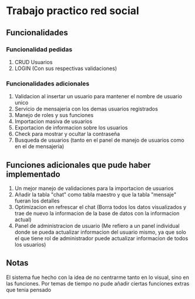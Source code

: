 # Trabajo practico red social

## Funcionalidades

### Funcionalidad pedidas

1. CRUD Usuarios
2. LOGIN (Con sus respectivas validaciones)

### Funcionalidades adicionales
1. Validacion al insertar un usuario para mantener el nombre de usuario unico
2. Servicio de mensajeria con los demas usuarios registrados
3. Manejo de roles y sus funciones
4. Importacion masiva de usuarios
5. Exportacion de informacion sobre los usuarios
6. Check para mostrar y ocultar la contraseña
7. Busqueda de usuarios (tanto en el panel de manejo de usuarios como en el de mensajeria)

## Funciones adicionales que pude haber implementado
1. Un mejor manejo de validaciones para la importacion de usuarios
2. Añadir la tabla "chat" como tabla maestro y que la tabla "mensaje" fueran los detalles
3. Optimizacion en refrescar el chat (Borra todos los datos visualizados y trae de nuevo la informacion de la base de datos con la informacion actual)
4. Panel de administracion de usuario (Me refiero a un panel individual donde se pueda actualizar informacion del usuario mismo, ya que solo el que tiene rol de administrador puede actualizar informacion de todos los usuarios)

## Notas

El sistema fue hecho con la idea de no centrarme tanto en lo visual, sino en las funciones. Por temas de tiempo no pude añadir ciertas funciones extras que tenia pensado



